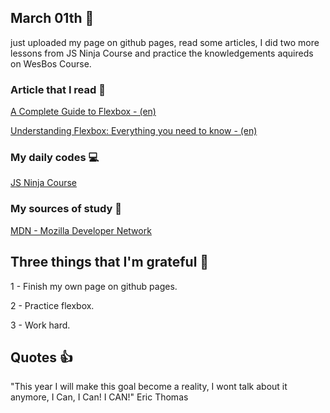 ## March 01th :pushpin:

just uploaded my page on github pages, read some articles, I did two more lessons from JS Ninja Course and practice the knowledgements aquireds on WesBos Course.  

### Article that I read :newspaper:

[A Complete Guide to Flexbox - (en)](https://css-tricks.com/snippets/css/a-guide-to-flexbox/)

[Understanding Flexbox: Everything you need to know - (en)](https://medium.freecodecamp.org/understanding-flexbox-everything-you-need-to-know-b4013d4dc9af)

### My daily codes :computer:

[JS Ninja Course](https://github.com/matheusmazeto/curso-javascript-ninja)

### My sources of study :scroll:

[MDN - Mozilla Developer Network](https://developer.mozilla.org/pt-BR/docs/Web/JavaScript/)

## Three things that I'm grateful :pray:

1 - Finish my own page on github pages.

2 - Practice flexbox.

3 - Work hard.

## Quotes :thumbsup:

"This year I will make this goal become a reality, I wont talk about it anymore, I Can, I Can! I CAN!" Eric Thomas